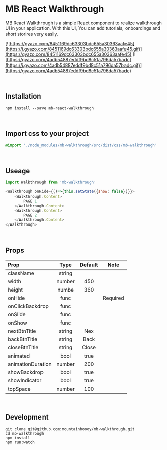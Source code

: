 # MB React Walkthrough

MB React Walkthrough is a simple React component to realize walkthrough UI in your application. With this UI, You can add tutorials, onboardings and short storires very easliy.
 
[![https://gyazo.com/8451169dc63303bdc655a30363aafe45](https://i.gyazo.com/8451169dc63303bdc655a30363aafe45.gif)](https://gyazo.com/8451169dc63303bdc655a30363aafe45)
[![https://gyazo.com/4adb54887eddf9bd8c51a796da57badc](https://i.gyazo.com/4adb54887eddf9bd8c51a796da57badc.gif)](https://gyazo.com/4adb54887eddf9bd8c51a796da57badc)

<br/>

## Installation

```
npm install --save mb-react-walkthrough
```

<br/>

## Import css to your project

```css
@import './node_modules/mb-walkthrough/src/dist/css/mb-walkthrough'
```

<br/>

## Useage

```javascript
import Walkthrough from 'mb-walkthrough'

<Walkthrough onHide={()=>{this.setState({show: false})}}>
    <Walkthrough.Content>
    	PAGE 1
    </Walkthrough.Content>
    <Walkthrough.Content>
    	PAGE 2
    </Walkthrough.Content>
</Walkthrough> 

```

<br/>

## Props

| Prop            | Type         | Default      | Note         |
|:----------------|:------------:|:------------:|:------------:|
| className       | string       |              |              |
| width           | number       | 450          |              |
| height          | numbe        | 360          |              |
| onHide          | func         |              | Required     |
| onClickBackdrop | func         |              |              |
| onSlide         | func         |              |              |
| onShow          | func         |              |              |
| nextBtnTitle    | string       | Nex          |              |
| backBtnTitle    | string       | Back         |              |
| closeBtnTitle   | string       | Close        |              |
| animated        | bool         | true         |              |
| animationDuration| number      | 200          |              |
| showBackdrop    | bool         | true         |              |
| showIndicator   | bool         | true         |              |
| topSpace        | number       | 100          |              |


<br/>

## Development

``` 
git clone git@github.com:mountainboooy/mb-walkthrough.git
cd mb-walkthrough
npm install
npm run:watch
```

